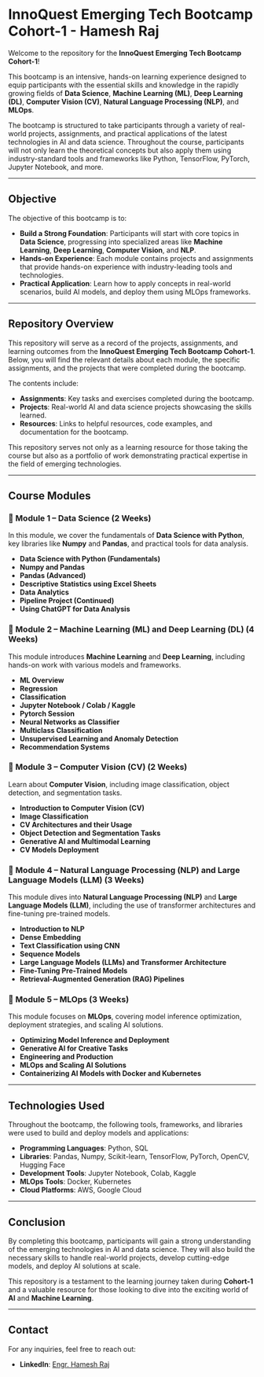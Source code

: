 # InnoQuest Emerging Tech Bootcamp Cohort-1 - Hamesh Raj

Welcome to the repository for the **InnoQuest Emerging Tech Bootcamp Cohort-1**!

This bootcamp is an intensive, hands-on learning experience designed to equip participants with the essential skills and knowledge in the rapidly growing fields of **Data Science**, **Machine Learning (ML)**, **Deep Learning (DL)**, **Computer Vision (CV)**, **Natural Language Processing (NLP)**, and **MLOps**. 

The bootcamp is structured to take participants through a variety of real-world projects, assignments, and practical applications of the latest technologies in AI and data science. Throughout the course, participants will not only learn the theoretical concepts but also apply them using industry-standard tools and frameworks like Python, TensorFlow, PyTorch, Jupyter Notebook, and more.

---

## Objective

The objective of this bootcamp is to:

- **Build a Strong Foundation**: Participants will start with core topics in **Data Science**, progressing into specialized areas like **Machine Learning**, **Deep Learning**, **Computer Vision**, and **NLP**.
- **Hands-on Experience**: Each module contains projects and assignments that provide hands-on experience with industry-leading tools and technologies.
- **Practical Application**: Learn how to apply concepts in real-world scenarios, build AI models, and deploy them using MLOps frameworks.

---

## Repository Overview

This repository will serve as a record of the projects, assignments, and learning outcomes from the **InnoQuest Emerging Tech Bootcamp Cohort-1**. Below, you will find the relevant details about each module, the specific assignments, and the projects that were completed during the bootcamp. 

The contents include:
- **Assignments**: Key tasks and exercises completed during the bootcamp.
- **Projects**: Real-world AI and data science projects showcasing the skills learned.
- **Resources**: Links to helpful resources, code examples, and documentation for the bootcamp.

This repository serves not only as a learning resource for those taking the course but also as a portfolio of work demonstrating practical expertise in the field of emerging technologies.

---

## Course Modules

### 📌 Module 1 – Data Science (2 Weeks)
In this module, we cover the fundamentals of **Data Science with Python**, key libraries like **Numpy** and **Pandas**, and practical tools for data analysis.
- **Data Science with Python (Fundamentals)**
- **Numpy and Pandas**
- **Pandas (Advanced)**
- **Descriptive Statistics using Excel Sheets**
- **Data Analytics**
- **Pipeline Project (Continued)**
- **Using ChatGPT for Data Analysis**

### 📌 Module 2 – Machine Learning (ML) and Deep Learning (DL) (4 Weeks)
This module introduces **Machine Learning** and **Deep Learning**, including hands-on work with various models and frameworks.
- **ML Overview**
- **Regression**
- **Classification**
- **Jupyter Notebook / Colab / Kaggle**
- **Pytorch Session**
- **Neural Networks as Classifier**
- **Multiclass Classification**
- **Unsupervised Learning and Anomaly Detection**
- **Recommendation Systems**

### 📌 Module 3 – Computer Vision (CV) (2 Weeks)
Learn about **Computer Vision**, including image classification, object detection, and segmentation tasks.
- **Introduction to Computer Vision (CV)**
- **Image Classification**
- **CV Architectures and their Usage**
- **Object Detection and Segmentation Tasks**
- **Generative AI and Multimodal Learning**
- **CV Models Deployment**

### 📌 Module 4 – Natural Language Processing (NLP) and Large Language Models (LLM) (3 Weeks)
This module dives into **Natural Language Processing (NLP)** and **Large Language Models (LLM)**, including the use of transformer architectures and fine-tuning pre-trained models.
- **Introduction to NLP**
- **Dense Embedding**
- **Text Classification using CNN**
- **Sequence Models**
- **Large Language Models (LLMs) and Transformer Architecture**
- **Fine-Tuning Pre-Trained Models**
- **Retrieval-Augmented Generation (RAG) Pipelines**

### 📌 Module 5 – MLOps (3 Weeks)
This module focuses on **MLOps**, covering model inference optimization, deployment strategies, and scaling AI solutions.
- **Optimizing Model Inference and Deployment**
- **Generative AI for Creative Tasks**
- **Engineering and Production**
- **MLOps and Scaling AI Solutions**
- **Containerizing AI Models with Docker and Kubernetes**

---

## Technologies Used

Throughout the bootcamp, the following tools, frameworks, and libraries were used to build and deploy models and applications:

- **Programming Languages**: Python, SQL
- **Libraries**: Pandas, Numpy, Scikit-learn, TensorFlow, PyTorch, OpenCV, Hugging Face
- **Development Tools**: Jupyter Notebook, Colab, Kaggle
- **MLOps Tools**: Docker, Kubernetes
- **Cloud Platforms**: AWS, Google Cloud

---

## Conclusion

By completing this bootcamp, participants will gain a strong understanding of the emerging technologies in AI and data science. They will also build the necessary skills to handle real-world projects, develop cutting-edge models, and deploy AI solutions at scale.

This repository is a testament to the learning journey taken during **Cohort-1** and a valuable resource for those looking to dive into the exciting world of **AI** and **Machine Learning**.

---

## Contact

For any inquiries, feel free to reach out:

- **LinkedIn**: [Engr. Hamesh Raj](https://www.linkedin.com/in/datascientisthameshraj/)
